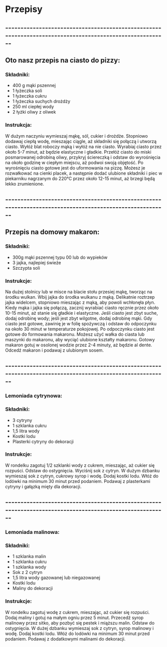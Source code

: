 # Przepisy

## --------------------------------------------------------------------------------------------------------

## Oto nasz przepis na ciasto do pizzy:

### Składniki:

 - 400 g mąki pszennej
 - 1 łyżeczka soli
 - 1 łyżeczka cukru
 - 1 łyżeczka suchych drożdży
 - 250 ml ciepłej wody
 - 2 łyżki oliwy z oliwek

### Instrukcja:

W dużym naczyniu wymieszaj mąkę, sól, cukier i drożdże.
Stopniowo dodawaj ciepłą wodę, mieszając ciągle, aż składniki się połączą i utworzą ciasto.
Wyłóż blat roboczy mąką i wyłóż na nie ciasto.
Wyrabiaj ciasto przez około 5-7 minut, aż będzie elastyczne i gładkie.
Przełóż ciasto do miski posmarowanej odrobiną oliwy, przykryj ściereczką i odstaw do wyrośnięcia na około godzinę w ciepłym miejscu, aż podwoi swoją objętość.
Po wyrośnięciu ciasto gotowe jest do uformowania na pizzę. Możesz je rozwałkować na cienki placek, a następnie dodać ulubione składniki i piec w piekarniku nagrzanym do 220°C przez około 12-15 minut, aż brzegi będą lekko zrumienione.

## --------------------------------------------------------------------------------------------------------

## Przepis na domowy makaron:

### Składniki:

- 300g mąki pszennej typu 00 lub do wypieków
- 3 jajka, najlepiej świeże
- Szczypta soli

### Instrukcje:

Na dużej stolnicy lub w misce na blacie stołu przesiej mąkę, tworząc na środku wulkan.
Wbij jajka do środka wulkanu z mąką.
Delikatnie roztrzep jajka widelcem, stopniowo mieszając z mąką, aby powoli wchłonęła płyn.
Kiedy mąka i jajka się połączą, zacznij wyrabiać ciasto ręcznie przez około 10-15 minut, aż stanie się gładkie i elastyczne.
Jeśli ciasto jest zbyt suche, dodaj odrobinę wody; jeśli jest zbyt wilgotne, dodaj odrobinę mąki.
Gdy ciasto jest gotowe, zawinię je w folię spożywczą i odstaw do odpoczynku na około 30 minut w temperaturze pokojowej.
Po odpoczynku ciasto jest gotowe do formowania makaronu. Możesz użyć wałka do ciasta lub maszynki do makaronu, aby wyciąć ulubione kształty makaronu.
Gotowy makaron gotuj w osolonej wodzie przez 2-4 minuty, aż będzie al dente.
Odcedź makaron i podawaj z ulubionym sosem.

## --------------------------------------------------------------------------------------------------------

### Lemoniada cytrynowa:

### Składniki:

- 3 cytryny
- 1 szklanka cukru
- 1,5 litra wody
- Kostki lodu
- Plasterki cytryny do dekoracji

### Instrukcje:

W rondelku zagotuj 1/2 szklanki wody z cukrem, mieszając, aż cukier się rozpuści. Odstaw do ostygnięcia.
Wyciśnij sok z cytryn.
W dużym dzbanku wymieszaj sok z cytryn, cukrowy syrop i wodę.
Dodaj kostki lodu.
Włóż do lodówki na minimum 30 minut przed podaniem.
Podawaj z plasterkami cytryny i gałązką mięty dla dekoracji.

## --------------------------------------------------------------------------------------------------------

### Lemoniada malinowa:

### Składniki:

- 1 szklanka malin
- 1 szklanka cukru
- 1 szklanka wody
- Sok z 2 cytryn
- 1,5 litra wody gazowanej lub niegazowanej
- Kostki lodu
- Maliny do dekoracji

### Instrukcje:

W rondelku zagotuj wodę z cukrem, mieszając, aż cukier się rozpuści. Dodaj maliny i gotuj na małym ogniu przez 5 minut.
Przecedź syrop malinowy przez sitko, aby pozbyć się pestek i miąższu malin. Odstaw do ostygnięcia.
W dużej dzbanku wymieszaj sok z cytryn, syrop malinowy i wodę.
Dodaj kostki lodu.
Włóż do lodówki na minimum 30 minut przed podaniem.
Podawaj z dodatkowymi malinami do dekoracji.
